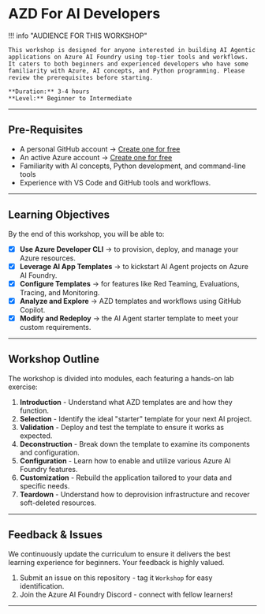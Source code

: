 <!--
CO_OP_TRANSLATOR_METADATA:
{
  "original_hash": "e3a6c07efed58baba33b43c69174aef8",
  "translation_date": "2025-09-25T02:18:08+00:00",
  "source_file": "workshop/docs/instructions/0-Introduction.md",
  "language_code": "en"
}
-->
# AZD For AI Developers

!!! info "AUDIENCE FOR THIS WORKSHOP"
   
    This workshop is designed for anyone interested in building AI Agentic applications on Azure AI Foundry using top-tier tools and workflows. It caters to both beginners and experienced developers who have some familiarity with Azure, AI concepts, and Python programming. Please review the prerequisites before starting.

    **Duration:** 3-4 hours  
    **Level:** Beginner to Intermediate  

---


## Pre-Requisites

- A personal GitHub account → [Create one for free](https://github.com/signup)
- An active Azure account → [Create one for free](https://aka.ms/free)
- Familiarity with AI concepts, Python development, and command-line tools
- Experience with VS Code and GitHub tools and workflows.

---

## Learning Objectives

By the end of this workshop, you will be able to:

- [X] **Use Azure Developer CLI** → to provision, deploy, and manage your Azure resources.
- [X] **Leverage AI App Templates** → to kickstart AI Agent projects on Azure AI Foundry.
- [X] **Configure Templates** → for features like Red Teaming, Evaluations, Tracing, and Monitoring.
- [X] **Analyze and Explore** → AZD templates and workflows using GitHub Copilot.
- [X] **Modify and Redeploy** → the AI Agent starter template to meet your custom requirements.

---

## Workshop Outline

The workshop is divided into modules, each featuring a hands-on lab exercise:

1. **Introduction** - Understand what AZD templates are and how they function.
1. **Selection** - Identify the ideal "starter" template for your next AI project.
1. **Validation** - Deploy and test the template to ensure it works as expected.
1. **Deconstruction** - Break down the template to examine its components and configuration.
1. **Configuration** - Learn how to enable and utilize various Azure AI Foundry features.
1. **Customization** - Rebuild the application tailored to your data and specific needs.
1. **Teardown** - Understand how to deprovision infrastructure and recover soft-deleted resources.

---

## Feedback & Issues

We continuously update the curriculum to ensure it delivers the best learning experience for beginners. Your feedback is highly valued.

1. Submit an issue on this repository - tag it `Workshop` for easy identification.
1. Join the Azure AI Foundry Discord - connect with fellow learners!

---

